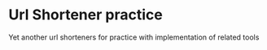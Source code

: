 # Url Shortener practice
Yet another url shorteners for practice with implementation of related tools
